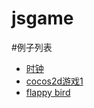 jsgame
=====================
#例子列表
* [时钟](https://rawgit.com/ligson/jsgame/master/demo1/clock.html)
* [cocos2d游戏1](https://rawgit.com/ligson/jsgame/master/cocos2d-html5/demo2/index.html)
* [flappy bird](https://rawgit.com/ligson/jsgame/master/demo3/index3.html)
